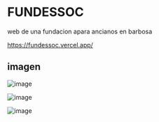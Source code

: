 # FUNDESSOC 

web de una fundacion apara ancianos en barbosa

https://fundessoc.vercel.app/

## imagen

![image](https://github.com/user-attachments/assets/7eb57051-ad0b-40ad-81af-1afc0bd2c097)

![image](https://github.com/user-attachments/assets/e09f814b-bba7-4d54-a3d8-ee5bc0f81007)

![image](https://github.com/user-attachments/assets/5bd7d96d-37f1-4795-b3fa-77ddd557c976)
